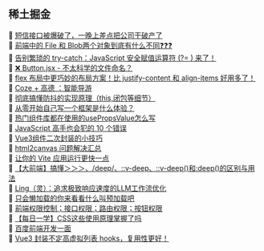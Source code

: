 ## 稀土掘金  
🎉  [短信接口被爆破了，一晚上差点把公司干破产了](https://juejin.cn/post/7413322738315378697)  
🎉  [前端中的 File 和 Blob两个对象到底有什么不同❓❓❓](https://juejin.cn/post/7413921824066551842)  
🎉  [告别繁琐的 try-catch：JavaScript 安全赋值运算符 (?= ) 来了！](https://juejin.cn/post/7413284830945493001)  
🎉  [❌ Button.jsx - 不太科学的文件命名？](https://juejin.cn/post/7413629661500784692)  
🎉  [flex 布局中更巧妙的布局方案！比 justify-content 和 align-items 好用多了！](https://juejin.cn/post/7413222778855964706)  
🎉  [Coze + 高德 ：智能导游](https://juejin.cn/post/7413317657938821139)  
🎉  [彻底搞懂防抖的实现原理（this,闭包等细节）](https://juejin.cn/post/7414379019820433459)  
🎉  [从零开始自己写一个框架是什么体验？](https://juejin.cn/post/7413607758577221666)  
🎉  [热门组件库都在使用的usePropsValue怎么写](https://juejin.cn/post/7414024844263718975)  
🎉  [JavaScript 高手也会犯的 10 个错误](https://juejin.cn/post/7412672705301921803)  
🎉  [Vue3组件二次封装的小技巧](https://juejin.cn/post/7413194176006324275)  
🎉  [html2canvas 问题解决汇总](https://juejin.cn/post/7413682516617494580)  
🎉  [让你的 Vite 应用运行更快一点](https://juejin.cn/post/7414128839863304211)  
🎉  [【大前端】搞懂＞＞＞、/deep/、::v-deep、::v-deep()和:deep()的区别与用法](https://juejin.cn/post/7413669480624357386)  
🎉  [Ling（灵）：追求极致响应速度的LLM工作流优化](https://juejin.cn/post/7413228844403294249)  
🎉  [只会懒加载的你来看看什么叫预加载吧](https://juejin.cn/post/7413942077639835682)  
🎉  [前端权限控制；接口权限；路由权限；按钮权限](https://juejin.cn/post/7413496541119938610)  
🎉  [【每日一学】CSS这些使用原理掌握了吗](https://juejin.cn/post/7413306994500436020)  
🎉  [百度前端开发一面](https://juejin.cn/post/7414128839864254483)  
🎉  [Vue3 封装不定高虚拟列表 hooks，复用性更好！](https://juejin.cn/post/7415663559310540827)  
